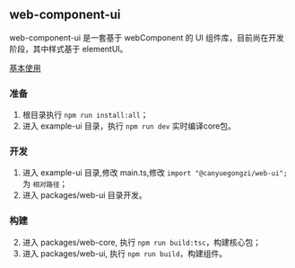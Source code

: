 ## web-component-ui
web-component-ui 是一套基于 webComponent 的 UI 组件库，目前尚在开发阶段，其中样式基于 elementUI。

[基本使用](https://canyuegongzi.github.io/web-component-ui/)

### 准备

1. 根目录执行 ```npm run install:all```；
2. 进入 example-ui 目录，执行 ```npm run dev``` 实时编译core包。

### 开发

1. 进入 example-ui 目录,修改 main.ts,修改 ```import "@canyuegongzi/web-ui";``` 为 ```相对路径```；
2. 进入 packages/web-ui 目录开发。

### 构建

2. 进入 packages/web-core, 执行 ```npm run build:tsc```，构建核心包；
2. 进入 packages/web-ui, 执行 ```npm run build```，构建组件。
